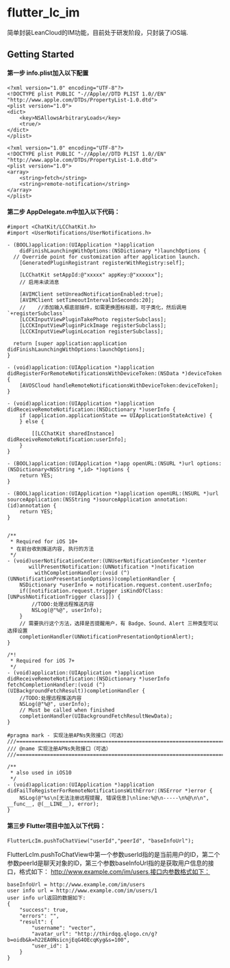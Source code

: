 # flutter_lc_im

简单封装LeanCloud的IM功能，目前处于研发阶段，只封装了iOS端.

## Getting Started

#### 第一步 info.plist加入以下配置
	<?xml version="1.0" encoding="UTF-8"?>
	<!DOCTYPE plist PUBLIC "-//Apple//DTD PLIST 1.0//EN" "http://www.apple.com/DTDs/PropertyList-1.0.dtd">
	<plist version="1.0">
	<dict>
		<key>NSAllowsArbitraryLoads</key>
		<true/>
	</dict>
	</plist>
	
	<?xml version="1.0" encoding="UTF-8"?>
	<!DOCTYPE plist PUBLIC "-//Apple//DTD PLIST 1.0//EN" "http://www.apple.com/DTDs/PropertyList-1.0.dtd">
	<plist version="1.0">
	<array>
		<string>fetch</string>
		<string>remote-notification</string>
	</array>
	</plist>
	
#### 第二步 AppDelegate.m中加入以下代码：

	#import <ChatKit/LCChatKit.h>
	#import <UserNotifications/UserNotifications.h>

	- (BOOL)application:(UIApplication *)application
	    didFinishLaunchingWithOptions:(NSDictionary *)launchOptions {
	  // Override point for customization after application launch.
	    [GeneratedPluginRegistrant registerWithRegistry:self];
	
	    [LCChatKit setAppId:@"xxxxx" appKey:@"xxxxxx"];
	    // 启用未读消息
	    
	    [AVIMClient setUnreadNotificationEnabled:true];
	    [AVIMClient setTimeoutIntervalInSeconds:20];
	    //    //添加输入框底部插件，如需更换图标标题，可子类化，然后调用 `+registerSubclass`
	    [LCCKInputViewPluginTakePhoto registerSubclass];
	    [LCCKInputViewPluginPickImage registerSubclass];
	    [LCCKInputViewPluginLocation registerSubclass];
	    
	  return [super application:application didFinishLaunchingWithOptions:launchOptions];
	}
	
	- (void)application:(UIApplication *)application didRegisterForRemoteNotificationsWithDeviceToken:(NSData *)deviceToken {
	    [AVOSCloud handleRemoteNotificationsWithDeviceToken:deviceToken];
	}
	
	- (void)application:(UIApplication *)application didReceiveRemoteNotification:(NSDictionary *)userInfo {
	    if (application.applicationState == UIApplicationStateActive) {
	    } else {
	
	        [[LCChatKit sharedInstance] didReceiveRemoteNotification:userInfo];
	    }
	}

	- (BOOL)application:(UIApplication *)app openURL:(NSURL *)url options:(NSDictionary<NSString *,id> *)options {
	    return YES;
	}
	
	- (BOOL)application:(UIApplication *)application openURL:(NSURL *)url sourceApplication:(NSString *)sourceApplication annotation:(id)annotation {
	    return YES;
	}


	/**
	 * Required for iOS 10+
	 * 在前台收到推送内容, 执行的方法
	 */
	- (void)userNotificationCenter:(UNUserNotificationCenter *)center
	       willPresentNotification:(UNNotification *)notification
	         withCompletionHandler:(void (^)(UNNotificationPresentationOptions))completionHandler {
	    NSDictionary *userInfo = notification.request.content.userInfo;
	    if([notification.request.trigger isKindOfClass:[UNPushNotificationTrigger class]]) {
	        //TODO:处理远程推送内容
	        NSLog(@"%@", userInfo);
	    }
	    // 需要执行这个方法，选择是否提醒用户，有 Badge、Sound、Alert 三种类型可以选择设置
	    completionHandler(UNNotificationPresentationOptionAlert);
	}

	/*!
	 * Required for iOS 7+
	 */
	- (void)application:(UIApplication *)application
	didReceiveRemoteNotification:(NSDictionary *)userInfo
	fetchCompletionHandler:(void (^)(UIBackgroundFetchResult))completionHandler {
	    //TODO:处理远程推送内容
	    NSLog(@"%@", userInfo);
	    // Must be called when finished
	    completionHandler(UIBackgroundFetchResultNewData);
	}
	
	#pragma mark - 实现注册APNs失败接口（可选）
	///=============================================================================
	/// @name 实现注册APNs失败接口（可选）
	///=============================================================================
	
	/**
	 * also used in iOS10
	 */
	- (void)application:(UIApplication *)application didFailToRegisterForRemoteNotificationsWithError:(NSError *)error {
	    NSLog(@"%s\n[无法注册远程提醒, 错误信息]\nline:%@\n-----\n%@\n\n", __func__, @(__LINE__), error);
	}

#### 第三步 Flutter项目中加入以下代码：

	FlutterLcIm.pushToChatView("userId","peerId", "baseInfoUrl");

FlutterLcIm.pushToChatView中第一个参数userId指的是当前用户的ID，第二个参数peerId是聊天对象的ID，第三个参数baseInfoUrl指的是获取用户信息的接口，格式如下：
http://www.example.com/im/users,接口内参数格式如下：

	baseInfoUrl = http://www.example.com/im/users
	user info url = http://www.example.com/im/users/1
	user info url返回的数据如下:
	{
	    "success": true,
	    "errors": "",
	    "result": {
	        "username": "vector",
	        "avatar_url": "http://thirdqq.qlogo.cn/g?b=oidb&k=h22EA0NsicnjEqG4OEcqKyg&s=100",
	        "user_id": 1
	    }
	}

